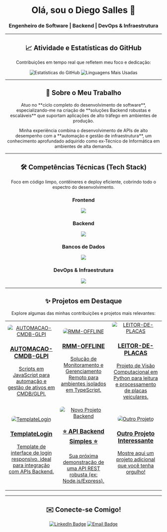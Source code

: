 <div align="center">
    
# Olá, sou o Diego Salles 👋
    
### Engenheiro de Software | Backend | DevOps & Infraestrutura
    
</div>

---

<div align="center">

## 📈 Atividade e Estatísticas do GitHub

<p>Contribuições em tempo real que refletem meu foco e dedicação:</p>

<p>
  
  <img align="center" src="https://github-readme-stats.vercel.app/api?username=piegosalles10kk&show_icons=true&theme=transparent&hide_border=true&rank_icon=github" alt="Estatísticas do GitHub"/>
  <img align="center" src="https://github-readme-stats.vercel.app/api/top-langs/?username=piegosalles10kk&layout=compact&theme=transparent&hide_border=true" alt="Linguagens Mais Usadas"/>
</p>
    
</div>

---

<div align="center">
    
## 🚀 Sobre o Meu Trabalho

<p>
  Atuo no **ciclo completo do desenvolvimento de software**, especializando-me na criação de **soluções Backend robustas e escaláveis** que suportam aplicações de alto tráfego em ambientes de produção.
</p>
<p>
  Minha experiência combina o desenvolvimento de APIs de alto desempenho com a **automação e gestão de infraestrutura**, um conhecimento aprofundado adquirido como ex-Técnico de Informática em ambientes de alta demanda.
</p>
    
</div>

---

<div align="center">

## 🛠️ Competências Técnicas (Tech Stack)

<p>
  Foco em código limpo, contêineres e deploy eficiente, cobrindo todo o espectro do desenvolvimento.
</p>

### Frontend
<p>
  <a href="https://skillicons.dev">
    <img src="https://skillicons.dev/icons?i=html,css,js,ts,react,nextjs,vue,angular" />
  </a>
</p>

### Backend
<p>
  <a href="https://skillicons.dev">
    <img src="https://skillicons.dev/icons?i=nodejs,express,python,flask,java,spring,ruby,rails,go,deno" />
  </a>
</p>

### Bancos de Dados
<p>
  <a href="https://skillicons.dev">
    <img src="https://skillicons.dev/icons?i=postgres,mysql,mongodb,redis,sqlite,graphql" />
  </a>
</p>

### DevOps & Infraestrutura
<p>
  <a href="https://skillicons.dev">
    <img src="https://skillicons.dev/icons?i=aws,azure,gcp,docker,kubernetes,jenkins,ansible,terraform,linux,git,githubactions" />
  </a>
</p>
    
</div>

---

<div align="center">

## ✨ Projetos em Destaque

<p>Explore algumas das minhas contribuições e projetos mais relevantes:</p>

<table width="100%">
  <tr width="100%">
    <td width="33%" align="center">
      <a href="https://github.com/piegosalles10kk/AUTOMACAO-CMDB-GLPI">
        <img src="https://via.placeholder.com/250x150/8A2BE2/FFFFFF?text=GLPI+Automation" alt="AUTOMACAO-CMDB-GLPI" style="border-radius: 8px;">
        <h3>AUTOMACAO-CMDB-GLPI</h3>
        <p>Scripts em JavaScript para automação e gestão de ativos em CMDB/GLPI.</p>
      </a>
    </td>
    <td width="33%" align="center">
      <a href="https://github.com/piegosalles10kk/RMM-OFFLINE">
        <img src="https://via.placeholder.com/250x150/4169E1/FFFFFF?text=RMM+Offline" alt="RMM-OFFLINE" style="border-radius: 8px;">
        <h3>RMM-OFFLINE</h3>
        <p>Solução de Monitoramento e Gerenciamento Remoto para ambientes isolados em TypeScript.</p>
      </a>
    </td>
    <td width="33%" align="center">
      <a href="https://github.com/piegosalles10kk/LEITOR-DE-PLACAS">
        <img src="https://via.placeholder.com/250x150/3CB371/FFFFFF?text=License+Plate" alt="LEITOR-DE-PLACAS" style="border-radius: 8px;">
        <h3>LEITOR-DE-PLACAS</h3>
        <p>Projeto de Visão Computacional em Python para leitura e processamento de placas veiculares.</p>
      </a>
    </td>
  </tr>
  <tr width="100%">
    <td width="33%" align="center">
      <a href="https://github.com/piegosalles10kk/TemplateLogin">
        <img src="https://via.placeholder.com/250x150/FFD700/000000?text=Login+Template" alt="TemplateLogin" style="border-radius: 8px;">
        <h3>TemplateLogin</h3>
        <p>Template de interface de login responsivo, ideal para integração com APIs Backend.</p>
      </a>
    </td>
    <td width="33%" align="center">
      <a href="https://github.com/piegosalles10kk/seu-novo-projeto-backend">
        <img src="https://via.placeholder.com/250x150/FF4500/FFFFFF?text=Backend+API" alt="Novo Projeto Backend" style="border-radius: 8px;">
        <h3>⭐ API Backend Simples ⭐</h3>
        <p>Sua próxima demonstração de uma API REST robusta (ex: Node.js/Express).</p>
      </a>
    </td>
    <td width="33%" align="center">
      <a href="https://github.com/piegosalles10kk/outro-projeto">
        <img src="https://via.placeholder.com/250x150/6A5ACD/FFFFFF?text=Outro+Projeto" alt="Outro Projeto" style="border-radius: 8px;">
        <h3>Outro Projeto Interessante</h3>
        <p>Mostre aqui um projeto adicional que você tenha orgulho!</p>
      </a>
    </td>
  </tr>
</table>
    
</div>

---

<div align="center">
    
## ✉️ Conecte-se Comigo!
    
<p>
  <a href="https://www.linkedin.com/in/SEU_LINKEDIN_AQUI" target="_blank"><img src="https://img.shields.io/badge/LinkedIn-0A66C2?style=for-the-badge&logo=linkedin&logoColor=white" alt="LinkedIn Badge"/></a>
  <a href="mailto:seu_email@exemplo.com"><img src="https://img.shields.io/badge/Email-D14836?style=for-the-badge&logo=gmail&logoColor=white" alt="Email Badge"/></a>
</p>
    
</div>
